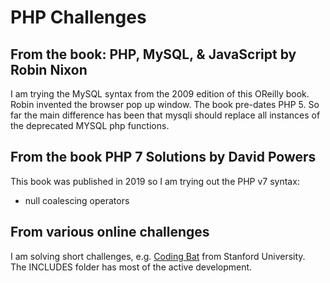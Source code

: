 # PHP Challenges
## From the book: PHP, MySQL, & JavaScript by Robin Nixon
I am trying the MySQL syntax from the 2009 edition of this OReilly book.  Robin invented the browser pop up window.  The book 
pre-dates PHP 5.  So far the main difference has been that mysqli should replace all instances of the deprecated MYSQL php functions.
## From the book PHP 7 Solutions by David Powers
This book was published in 2019 so I am trying out the PHP v7 syntax:
* null coalescing operators
## From various online challenges
I am solving short challenges, e.g. [Coding Bat](https://codingbat.com/java) from Stanford University.<br />
The INCLUDES folder has most of the active development.
